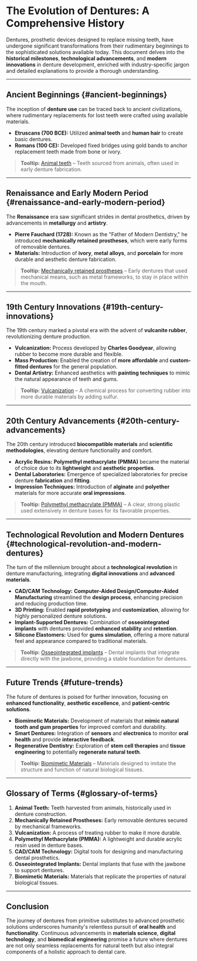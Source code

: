 # The Evolution of Dentures: A Comprehensive History

Dentures, prosthetic devices designed to replace missing teeth, have undergone significant transformations from their rudimentary beginnings to the sophisticated solutions available today. This document delves into the **historical milestones**, **technological advancements**, and **modern innovations** in denture development, enriched with industry-specific jargon and detailed explanations to provide a thorough understanding.

---

## Ancient Beginnings {#ancient-beginnings}

The inception of **denture use** can be traced back to ancient civilizations, where rudimentary replacements for lost teeth were crafted using available materials.

- **Etruscans (700 BCE):** Utilized **animal teeth** and **human hair** to create basic dentures.
- **Romans (100 CE):** Developed fixed bridges using gold bands to anchor replacement teeth made from bone or ivory.
  
> **Tooltip:** [Animal teeth](#glossary-of-terms) – Teeth sourced from animals, often used in early denture fabrication.

---

## Renaissance and Early Modern Period {#renaissance-and-early-modern-period}

The **Renaissance** era saw significant strides in dental prosthetics, driven by advancements in **metallurgy** and **artistry**.

- **Pierre Fauchard (1728):** Known as the "Father of Modern Dentistry," he introduced **mechanically retained prostheses**, which were early forms of removable dentures.
- **Materials:** Introduction of **ivory**, **metal alloys**, and **porcelain** for more durable and aesthetic denture fabrication.

> **Tooltip:** [Mechanically retained prostheses](#glossary-of-terms) – Early dentures that used mechanical means, such as metal frameworks, to stay in place within the mouth.

---

## 19th Century Innovations {#19th-century-innovations}

The 19th century marked a pivotal era with the advent of **vulcanite rubber**, revolutionizing denture production.

- **Vulcanization:** Process developed by **Charles Goodyear**, allowing rubber to become more durable and flexible.
- **Mass Production:** Enabled the creation of **more affordable** and **custom-fitted dentures** for the general population.
- **Dental Artistry:** Enhanced aesthetics with **painting techniques** to mimic the natural appearance of teeth and gums.

> **Tooltip:** [Vulcanization](#glossary-of-terms) – A chemical process for converting rubber into more durable materials by adding sulfur.

---

## 20th Century Advancements {#20th-century-advancements}

The 20th century introduced **biocompatible materials** and **scientific methodologies**, elevating denture functionality and comfort.

- **Acrylic Resins:** **Polymethyl methacrylate (PMMA)** became the material of choice due to its **lightweight** and **aesthetic properties**.
- **Dental Laboratories:** Emergence of specialized laboratories for precise denture **fabrication** and **fitting**.
- **Impression Techniques:** Introduction of **alginate** and **polyether** materials for more accurate **oral impressions**.

> **Tooltip:** [Polymethyl methacrylate (PMMA)](#glossary-of-terms) – A clear, strong plastic used extensively in denture bases for its favorable properties.

---

## Technological Revolution and Modern Dentures {#technological-revolution-and-modern-dentures}

The turn of the millennium brought about a **technological revolution** in denture manufacturing, integrating **digital innovations** and **advanced materials**.

- **CAD/CAM Technology:** **Computer-Aided Design/Computer-Aided Manufacturing** streamlined the **design process**, enhancing precision and reducing production time.
- **3D Printing:** Enabled **rapid prototyping** and **customization**, allowing for highly personalized denture solutions.
- **Implant-Supported Dentures:** Combination of **osseointegrated implants** with dentures provided **enhanced stability** and **retention**.
- **Silicone Elastomers:** Used for **gums simulation**, offering a more natural feel and appearance compared to traditional materials.

> **Tooltip:** [Osseointegrated implants](#glossary-of-terms) – Dental implants that integrate directly with the jawbone, providing a stable foundation for dentures.

---

## Future Trends {#future-trends}

The future of dentures is poised for further innovation, focusing on **enhanced functionality**, **aesthetic excellence**, and **patient-centric solutions**.

- **Biomimetic Materials:** Development of materials that **mimic natural tooth and gum properties** for improved comfort and durability.
- **Smart Dentures:** Integration of **sensors** and **electronics** to monitor **oral health** and provide **interactive feedback**.
- **Regenerative Dentistry:** Exploration of **stem cell therapies** and **tissue engineering** to potentially **regenerate natural teeth**.

> **Tooltip:** [Biomimetic Materials](#glossary-of-terms) – Materials designed to imitate the structure and function of natural biological tissues.

---

## Glossary of Terms {#glossary-of-terms}

1. **Animal Teeth:** Teeth harvested from animals, historically used in denture construction.
2. **Mechanically Retained Prostheses:** Early removable dentures secured by mechanical frameworks.
3. **Vulcanization:** A process of treating rubber to make it more durable.
4. **Polymethyl Methacrylate (PMMA):** A lightweight and durable acrylic resin used in denture bases.
5. **CAD/CAM Technology:** Digital tools for designing and manufacturing dental prosthetics.
6. **Osseointegrated Implants:** Dental implants that fuse with the jawbone to support dentures.
7. **Biomimetic Materials:** Materials that replicate the properties of natural biological tissues.

---

## Conclusion

The journey of dentures from primitive substitutes to advanced prosthetic solutions underscores humanity's relentless pursuit of **oral health** and **functionality**. Continuous advancements in **materials science**, **digital technology**, and **biomedical engineering** promise a future where dentures are not only seamless replacements for natural teeth but also integral components of a holistic approach to dental care.
